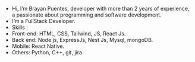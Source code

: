 - Hi, I’m Brayan Puentes, developer with more than 2 years of experience, a passionate about programming and software development.
- I’m a FullStack Developer.
- Skills :
- Front-end: HTML, CSS, Tailwind, JS, React Js.
- Back end: Node js, ExpressJs, Nest Js, Mysql, mongoDB.
- Mobile: React Native.
- Others: Python, C++, git, jira. 

<!---
SMITH367/SMITH367 is a ✨ special ✨ repository because its `README.md` (this file) appears on your GitHub profile.
You can click the Preview link to take a look at your changes.
--->
